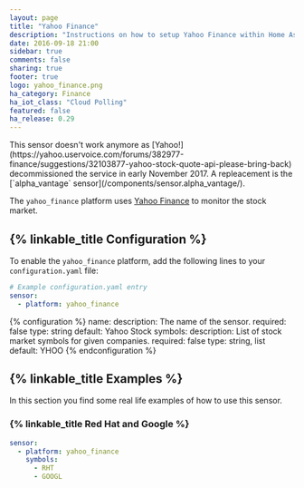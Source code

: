 ```yaml
---
layout: page
title: "Yahoo Finance"
description: "Instructions on how to setup Yahoo Finance within Home Assistant."
date: 2016-09-18 21:00
sidebar: true
comments: false
sharing: true
footer: true
logo: yahoo_finance.png
ha_category: Finance
ha_iot_class: "Cloud Polling"
featured: false
ha_release: 0.29
---
```


<p class='note warning'>
  This sensor doesn't work anymore as [Yahoo!](https://yahoo.uservoice.com/forums/382977-finance/suggestions/32103877-yahoo-stock-quote-api-please-bring-back) decommissioned the service in early November 2017. A repleacement is the [`alpha_vantage` sensor](/components/sensor.alpha_vantage/).
</p>

The `yahoo_finance` platform uses [Yahoo Finance](https://finance.yahoo.com/) to monitor the stock market.

## {% linkable_title Configuration %}

To enable the `yahoo_finance` platform, add the following lines to your `configuration.yaml` file:

```yaml
# Example configuration.yaml entry
sensor:
  - platform: yahoo_finance
```

{% configuration %}
name:
  description: The name of the sensor.
  required: false
  type: string
  default: Yahoo Stock
symbols:
  description: List of stock market symbols for given companies.
  required: false
  type: string, list
  default: YHOO
{% endconfiguration %}

## {% linkable_title Examples %}

In this section you find some real life examples of how to use this sensor.

### {% linkable_title Red Hat and Google %}

```yaml
sensor:
  - platform: yahoo_finance
    symbols:
      - RHT
      - GOOGL
```


